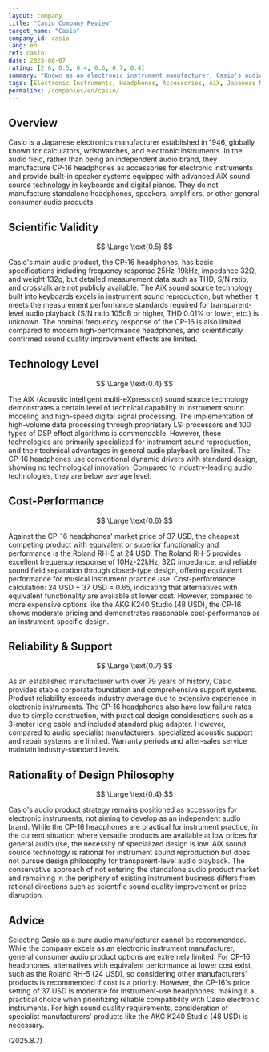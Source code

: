 ```yaml
---
layout: company
title: "Casio Company Review"
target_name: "Casio"
company_id: casio
lang: en
ref: casio
date: 2025-08-07
rating: [2.6, 0.5, 0.4, 0.6, 0.7, 0.4]
summary: "Known as an electronic instrument manufacturer, Casio's audio products are limited to the CP-16 headphones for musical instrument accessories and built-in speaker systems in keyboards. No entry into the general consumer audio market is observed."
tags: [Electronic Instruments, Headphones, Accessories, AiX, Japanese Manufacturer]
permalink: /companies/en/casio/
---
```


## Overview

Casio is a Japanese electronics manufacturer established in 1946, globally known for calculators, wristwatches, and electronic instruments. In the audio field, rather than being an independent audio brand, they manufacture CP-16 headphones as accessories for electronic instruments and provide built-in speaker systems equipped with advanced AiX sound source technology in keyboards and digital pianos. They do not manufacture standalone headphones, speakers, amplifiers, or other general consumer audio products.

## Scientific Validity

$$ \Large \text{0.5} $$

Casio's main audio product, the CP-16 headphones, has basic specifications including frequency response 25Hz-19kHz, impedance 32Ω, and weight 132g, but detailed measurement data such as THD, S/N ratio, and crosstalk are not publicly available. The AiX sound source technology built into keyboards excels in instrument sound reproduction, but whether it meets the measurement performance standards required for transparent-level audio playback (S/N ratio 105dB or higher, THD 0.01% or lower, etc.) is unknown. The nominal frequency response of the CP-16 is also limited compared to modern high-performance headphones, and scientifically confirmed sound quality improvement effects are limited.

## Technology Level

$$ \Large \text{0.4} $$

The AiX (Acoustic intelligent multi-eXpression) sound source technology demonstrates a certain level of technical capability in instrument sound modeling and high-speed digital signal processing. The implementation of high-volume data processing through proprietary LSI processors and 100 types of DSP effect algorithms is commendable. However, these technologies are primarily specialized for instrument sound reproduction, and their technical advantages in general audio playback are limited. The CP-16 headphones use conventional dynamic drivers with standard design, showing no technological innovation. Compared to industry-leading audio technologies, they are below average level.

## Cost-Performance

$$ \Large \text{0.6} $$

Against the CP-16 headphones' market price of 37 USD, the cheapest competing product with equivalent or superior functionality and performance is the Roland RH-5 at 24 USD. The Roland RH-5 provides excellent frequency response of 10Hz-22kHz, 32Ω impedance, and reliable sound field separation through closed-type design, offering equivalent performance for musical instrument practice use. Cost-performance calculation: 24 USD ÷ 37 USD = 0.65, indicating that alternatives with equivalent functionality are available at lower cost. However, compared to more expensive options like the AKG K240 Studio (48 USD), the CP-16 shows moderate pricing and demonstrates reasonable cost-performance as an instrument-specific design.

## Reliability & Support

$$ \Large \text{0.7} $$

As an established manufacturer with over 79 years of history, Casio provides stable corporate foundation and comprehensive support systems. Product reliability exceeds industry average due to extensive experience in electronic instruments. The CP-16 headphones also have low failure rates due to simple construction, with practical design considerations such as a 3-meter long cable and included standard plug adapter. However, compared to audio specialist manufacturers, specialized acoustic support and repair systems are limited. Warranty periods and after-sales service maintain industry-standard levels.

## Rationality of Design Philosophy

$$ \Large \text{0.4} $$

Casio's audio product strategy remains positioned as accessories for electronic instruments, not aiming to develop as an independent audio brand. While the CP-16 headphones are practical for instrument practice, in the current situation where versatile products are available at low prices for general audio use, the necessity of specialized design is low. AiX sound source technology is rational for instrument sound reproduction but does not pursue design philosophy for transparent-level audio playback. The conservative approach of not entering the standalone audio product market and remaining in the periphery of existing instrument business differs from rational directions such as scientific sound quality improvement or price disruption.

## Advice

Selecting Casio as a pure audio manufacturer cannot be recommended. While the company excels as an electronic instrument manufacturer, general consumer audio product options are extremely limited. For CP-16 headphones, alternatives with equivalent performance at lower cost exist, such as the Roland RH-5 (24 USD), so considering other manufacturers' products is recommended if cost is a priority. However, the CP-16's price setting of 37 USD is moderate for instrument-use headphones, making it a practical choice when prioritizing reliable compatibility with Casio electronic instruments. For high sound quality requirements, consideration of specialist manufacturers' products like the AKG K240 Studio (48 USD) is necessary.

(2025.8.7)

